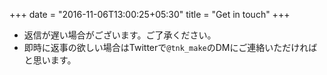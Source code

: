 +++
date = "2016-11-06T13:00:25+05:30"
title = "Get in touch"
+++

- 返信が遅い場合がございます。ご了承ください。
- 即時に返事の欲しい場合はTwitterで`@tnk_make`のDMにご連絡いただければと思います。